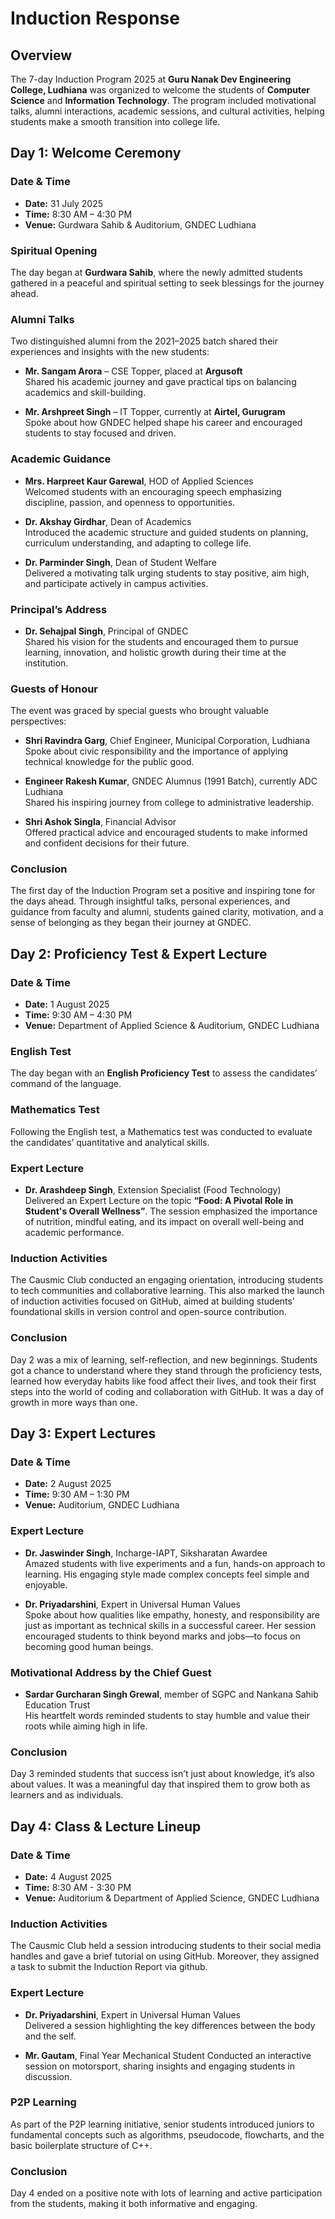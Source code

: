 # Induction Response

## Overview
The 7-day Induction Program 2025 at **Guru Nanak Dev Engineering College, Ludhiana** was organized to welcome the students of **Computer Science** and **Information Technology**. The program included motivational talks, alumni interactions, academic sessions, and cultural activities, helping students make a smooth transition into college life.

## Day 1: Welcome Ceremony
### Date & Time
- **Date:** 31 July 2025  
- **Time:** 8:30 AM – 4:30 PM  
- **Venue:** Gurdwara Sahib & Auditorium, GNDEC Ludhiana

### Spiritual Opening
The day began at **Gurdwara Sahib**, where the newly admitted students gathered in a peaceful and spiritual setting to seek blessings for the journey ahead.

### Alumni Talks
Two distinguished alumni from the 2021–2025 batch shared their experiences and insights with the new students:
- **Mr. Sangam Arora** – CSE Topper, placed at **Argusoft**   
  Shared his academic journey and gave practical tips on balancing academics and skill-building.
  
- **Mr. Arshpreet Singh** – IT Topper, currently at **Airtel, Gurugram**  
  Spoke about how GNDEC helped shape his career and encouraged students to stay focused and driven.

### Academic Guidance
- **Mrs. Harpreet Kaur Garewal**, HOD of Applied Sciences  
  Welcomed students with an encouraging speech emphasizing discipline, passion, and openness to opportunities.
  
- **Dr. Akshay Girdhar**, Dean of Academics  
  Introduced the academic structure and guided students on planning, curriculum understanding, and adapting to college life.
  
- **Dr. Parminder Singh**, Dean of Student Welfare  
  Delivered a motivating talk urging students to stay positive, aim high, and participate actively in campus activities.

### Principal’s Address
- **Dr. Sehajpal Singh**, Principal of GNDEC  
  Shared his vision for the students and encouraged them to pursue learning, innovation, and holistic growth during their time at the institution.

### Guests of Honour
The event was graced by special guests who brought valuable perspectives:

- **Shri Ravindra Garg**, Chief Engineer, Municipal Corporation, Ludhiana  
  Spoke about civic responsibility and the importance of applying technical knowledge for the public good.
  
- **Engineer Rakesh Kumar**, GNDEC Alumnus (1991 Batch), currently ADC Ludhiana  
  Shared his inspiring journey from college to administrative leadership.
  
- **Shri Ashok Singla**, Financial Advisor  
  Offered practical advice and encouraged students to make informed and confident decisions for their future.

### Conclusion
The first day of the Induction Program set a positive and inspiring tone for the days ahead. Through insightful talks, personal experiences, and guidance from faculty and alumni, students gained clarity, motivation, and a sense of belonging as they began their journey at GNDEC.

## Day 2: Proficiency Test & Expert Lecture
### Date & Time
- **Date:** 1 August 2025  
- **Time:** 9:30 AM – 4:30 PM 
- **Venue:** Department of Applied Science & Auditorium, GNDEC Ludhiana

### English Test
The day began with an **English Proficiency Test** to assess the candidates’ command of the language.

### Mathematics Test
Following the English test, a Mathematics test was conducted to evaluate the candidates’ quantitative and analytical skills.

### Expert Lecture
- **Dr. Arashdeep Singh**, Extension Specialist (Food Technology)   
  Delivered an Expert Lecture on the topic **“Food: A Pivotal Role in Student's Overall Wellness”**. The session emphasized the importance of nutrition, mindful   eating, and its impact on overall well-being and academic performance.

### Induction Activities
The Causmic Club conducted an engaging orientation, introducing students to tech communities and collaborative learning. This also marked the launch of induction activities focused on GitHub, aimed at building students’ foundational skills in version control and open-source contribution.

### Conclusion
Day 2 was a mix of learning, self-reflection, and new beginnings. Students got a chance to understand where they stand through the proficiency tests, learned how everyday habits like food affect their lives, and took their first steps into the world of coding and collaboration with GitHub. It was a day of growth in more ways than one.

## Day 3: Expert Lectures
### Date & Time
- **Date:** 2 August 2025  
- **Time:** 9:30 AM – 1:30 PM 
- **Venue:** Auditorium, GNDEC Ludhiana

### Expert Lecture
- **Dr. Jaswinder Singh**, Incharge-IAPT, Siksharatan Awardee   
  Amazed students with live experiments and a fun, hands-on approach to learning. His engaging style made complex concepts feel simple and enjoyable.
  
- **Dr. Priyadarshini**, Expert in Universal Human Values  
  Spoke about how qualities like empathy, honesty, and responsibility are just as important as technical skills in a successful career. Her session encouraged students to think     beyond marks and jobs—to focus on becoming good human beings.

### Motivational Address by the Chief Guest
- **Sardar Gurcharan Singh Grewal**, member of SGPC and Nankana Sahib Education Trust  
  His heartfelt words reminded students to stay humble and value their roots while aiming high in life.

### Conclusion
Day 3 reminded students that success isn’t just about knowledge, it’s also about values. It was a meaningful day that inspired them to grow both as learners and as individuals.

## Day 4: Class & Lecture Lineup
### Date & Time
- **Date:** 4 August 2025
- **Time:** 8:30 AM - 3:30 PM
- **Venue:** Auditorium & Department of Applied Science, GNDEC Ludhiana

### Induction Activities
The Causmic Club held a session introducing students to their social media handles and gave a brief tutorial on using GitHub. Moreover, they assigned a task to submit the Induction Report via github.

### Expert Lecture
- **Dr. Priyadarshini**, Expert in Universal Human Values  
  Delivered a session highlighting the key differences between the body and the self.
  
- **Mr. Gautam**, Final Year Mechanical Student
  Conducted an interactive session on motorsport, sharing insights and engaging students in discussion.

### P2P Learning
As part of the P2P learning initiative, senior students introduced juniors to fundamental concepts such as algorithms, pseudocode, flowcharts, and the basic boilerplate structure of C++.

### Conclusion
Day 4 ended on a positive note with lots of learning and active participation from the students, making it both informative and engaging.
